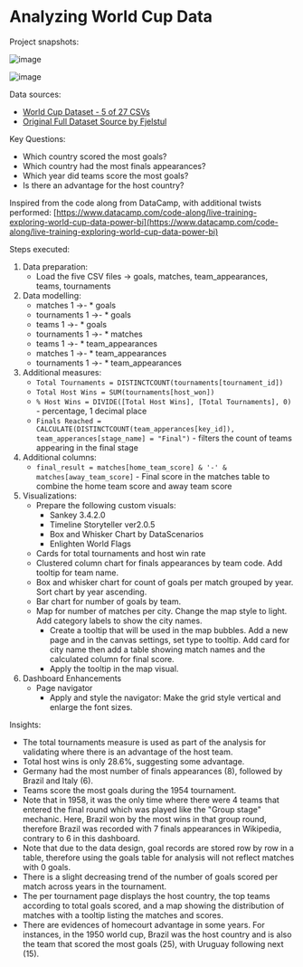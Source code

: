 # Analyzing World Cup Data

Project snapshots:

![image](https://github.com/20100215/Analyzing_Football_Matches/assets/84717650/80b1ff82-9668-48c6-a3d4-1d2c42fa4727)

![image](https://github.com/20100215/Analyzing_Football_Matches/assets/84717650/7b1a41e5-2915-4c8b-a048-90cb2eda6985)


Data sources:

- [World Cup Dataset - 5 of 27 CSVs](https://github.com/jessxahmet/live-training-exploring-world-cup-data-in-power-bi/tree/main/Datasets)
- [Original Full Dataset Source by Fjelstul](https://github.com/jfjelstul/worldcup)

Key Questions:

- Which country scored the most goals?
- Which country had the most finals appearances?
- Which year did teams score the most goals?
- Is there an advantage for the host country?

Inspired from the code along from DataCamp, with additional twists performed: [https://www.datacamp.com/code-along/live-training-exploring-world-cup-data-power-bi](https://www.datacamp.com/code-along/live-training-exploring-world-cup-data-power-bi)

Steps executed:

1. Data preparation:
    - Load the five CSV files -> goals, matches, team_appearances, teams, tournaments
2. Data modelling:
    - matches 1 ->- * goals
    - tournaments 1 ->- * goals
    - teams 1 ->- * goals
    - tournaments 1 ->- * matches
    - teams 1 ->- * team_appearances
    - matches 1 ->- * team_appearances
    - tournaments 1 ->- * team_appearances
3. Additional measures:
    - `Total Tournaments = DISTINCTCOUNT(tournaments[tournament_id])`
    - `Total Host Wins = SUM(tournaments[host_won])`
    - `% Host Wins = DIVIDE([Total Host Wins], [Total Tournaments], 0)` - percentage, 1 decimal place
    - `Finals Reached = CALCULATE(DISTINCTCOUNT(team_apperances[key_id]), team_apperances[stage_name] = "Final")` - filters the count of teams appearing in the final stage
4. Additional columns:
    - `final_result = matches[home_team_score] & '-' & matches[away_team_score]` - Final score in the matches table to combine the home team score and away team score
5. Visualizations:
    - Prepare the following custom visuals:
        - Sankey 3.4.2.0
        - Timeline Storyteller ver2.0.5
        - Box and Whisker Chart by DataScenarios
        - Enlighten World Flags
    - Cards for total tournaments and host win rate
    - Clustered column chart for finals appearances by team code. Add tooltip for team name.
    - Box and whisker chart for count of goals per match grouped by year. Sort chart by year ascending.
    - Bar chart for number of goals by team.
    - Map for number of matches per city. Change the map style to light. Add category labels to show the city names.
        - Create a tooltip that will be used in the map bubbles. Add a new page and in the canvas settings, set type to tooltip. Add card for city name then add a table showing match names and the calculated column for final score.
        - Apply the tooltip in the map visual.
6. Dashboard Enhancements
    - Page navigator
        - Apply and style the navigator: Make the grid style vertical and enlarge the font sizes.


Insights:

- The total tournaments measure is used as part of the analysis for validating where there is an advantage of the host team. 
- Total host wins is only 28.6%, suggesting some advantage.
- Germany had the most number of finals appearances (8), followed by Brazil and Italy (6).
- Teams score the most goals during the 1954 tournament.
- Note that in 1958, it was the only time where there were 4 teams that entered the final round which was played like the "Group stage" mechanic. Here, Brazil won by the most wins in that group round, therefore Brazil was recorded with 7 finals appearances in Wikipedia, contrary to 6 in this dashboard.
- Note that due to the data design, goal records are stored row by row in a table, therefore using the goals table for analysis will not reflect matches with 0 goals.
- There is a slight decreasing trend of the number of goals scored per match across years in the tournament.
- The per tournament page displays the host country, the top teams according to total goals scored, and a map showing the distribution of matches with a tooltip listing the matches and scores.
- There are evidences of homecourt advantage in some years. For instances, in the 1950 world cup, Brazil was the host country and is also the team that scored the most goals (25), with Uruguay following next (15).
